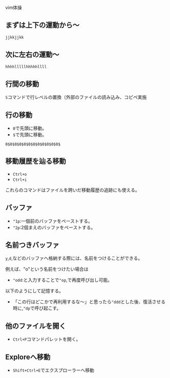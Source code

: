 



vim体操


## まずは上下の運動から〜

```sh
jjkkjjkk
```

## 次に左右の運動〜

```sh
hhhhlllllhhhhhllll
```

## 行間の移動

`S`コマンドで行レベルの置換（外部のファイルの読み込み、コピペ実施


## 行の移動

- `0`で先頭に移動。
- `$`で先頭に移動。

`0$0$0$0$0$0$0$0$0$0$0$0$`


## 移動履歴を辿る移動

- `Ctrl+o`
- `Ctrl+i`

これらのコマンドはファイルを跨いだ移動履歴の追跡にも使える。


## バッファ

- `"1p`:一個前のバッファをペーストする。
- `"2p`:2個まえのバッファをペーストする。

## 名前つきバッファ

`y`,`d`,などのバッファへ格納する際には、名前をつけることができる。

例えば、"o"という名前をつけたい場合は

- `"odd`:と入力することで`"op`,で再度呼び出し可能。

以下のようにして記憶する。

- 「この行はどこかで再利用するな〜」と思ったら`"ddd`とした後、復活させる時に,`"dp`で呼び起こす。


## 他のファイルを開く

- `Ctrl+P`コマンドパレットを開く。


## Exploreへ移動

- `Shift+Ctrl+E`でエクスプローラーへ移動






